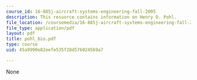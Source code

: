 ```yaml
---
course_id: 16-885j-aircraft-systems-engineering-fall-2005
description: This resuorce contains information on Henry O. Pohl.
file_location: /coursemedia/16-885j-aircraft-systems-engineering-fall-2005/45a9990e82eefe535f28d576024569a7_pohl_bio.pdf
file_type: application/pdf
layout: pdf
title: pohl_bio.pdf
type: course
uid: 45a9990e82eefe535f28d576024569a7

---
```

None